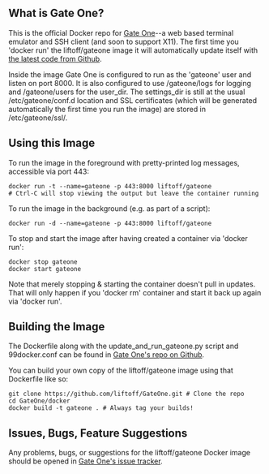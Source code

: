 What is Gate One?
-----------------

This is the official Docker repo for [Gate One][1]--a web based terminal emulator and SSH client (and soon to support X11).  The first time you 'docker run' the liftoff/gateone image it will automatically update itself with [the latest code from Github][2].

Inside the image Gate One is configured to run as the 'gateone' user and listen on port 8000.  It is also configured to use /gateone/logs for logging and /gateone/users for the user_dir.  The settings_dir is still at the usual /etc/gateone/conf.d location and SSL certificates (which will be generated automatically the first time you run the image) are stored in /etc/gateone/ssl/.

Using this Image
----------------

To run the image in the foreground with pretty-printed log messages, accessible via port 443:

    docker run -t --name=gateone -p 443:8000 liftoff/gateone
    # Ctrl-C will stop viewing the output but leave the container running

To run the image in the background (e.g. as part of a script):

    docker run -d --name=gateone -p 443:8000 liftoff/gateone

To stop and start the image after having created a container via 'docker run':

    docker stop gateone
    docker start gateone

Note that merely stopping & starting the container doesn't pull in updates.  That will only happen if you 'docker rm' container and start it back up again via 'docker run'.

Building the Image
------------------

The Dockerfile along with the update_and_run_gateone.py script and 99docker.conf can be found in [Gate One's repo on Github][3].

You can build your own copy of the liftoff/gateone image using that Dockerfile like so:

    git clone https://github.com/liftoff/GateOne.git # Clone the repo
    cd GateOne/docker
    docker build -t gateone . # Always tag your builds!

Issues, Bugs, Feature Suggestions
---------------------------------

Any problems, bugs, or suggestions for the liftoff/gateone Docker image should be opened in [Gate One's issue tracker][4].


  [1]: http://liftoffsoftware.com/Products/GateOne
  [2]: https://github.com/liftoff/GateOne
  [3]: https://github.com/liftoff/GateOne/tree/master/docker
  [4]: https://github.com/liftoff/GateOne/issues
